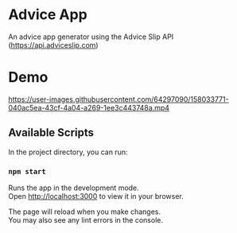 # Advice App

An advice app generator using the  Advice Slip API (https://api.adviceslip.com)

# Demo



https://user-images.githubusercontent.com/64297090/158033771-040ac5ea-43cf-4a04-a269-1ee3c443748a.mp4


## Available Scripts

In the project directory, you can run:

### `npm start`

Runs the app in the development mode.\
Open [http://localhost:3000](http://localhost:3000) to view it in your browser.

The page will reload when you make changes.\
You may also see any lint errors in the console.

